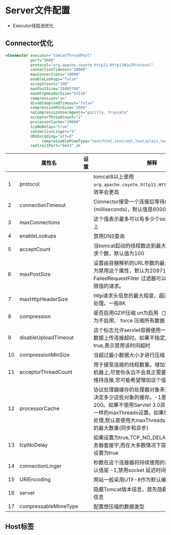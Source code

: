 # Server文件配置

- Executor线程池优化

## Connector优化

```xml
<Connector executor="tomcatThreadPool"
           port="8080" 
           protocol="org.apache.coyote.http11.Http11Nio2Protocol"
           connectionTimeout="20000"
           maxConnections="10000"
           enableLookups="false"
           acceptCount="100"
           maxPostSize="10485760"
           maxHttpHeaderSize="65536"
           compression="on"
           disableUploadTimeout="false"
           compressionMinSize="2048"
           noCompressionUserAgents="gozilla, traviata"
           acceptorThreadCount="2"
           processorCache="20000"
           tcpNoDelay="true"
           connectionLinger="5"
           URIEncoding="utf=8"
   				compressableMimeType="text/html,text/xml,text/plain,text/css,text/javascript,text/json,application/x-javascript,application/javascript,application/json"
           redirectPort="8443" />
```



|      | 属性名               | 设置 | 解释                                                         |
| ---- | -------------------- | ---- | ------------------------------------------------------------ |
| 1    | protocol             |      | tomcat8以上使用`org.apache.coyote.http11.Http11Nio2Protocol`，效率会更高 |
| 2    | connectionTimeout    |      | Connector接受一个连接后等待的时间(milliseconds)，默认值是60000 |
| 3    | maxConnections       |      | 这个值表示最多可以有多少个socket连接到tomcat上               |
| 4    | enableLookups        |      | 禁用DNS查询                                                  |
| 5    | acceptCount          |      | 当tomcat起动的线程数达到最大时，接受排队的请求个数，默认值为100 |
| 6    | maxPostSize          |      | 设置由容器解析的URL参数的最大长度，-1(小于0)为禁用这个属性，默认为2097152(2M) 请注意， FailedRequestFilter 过滤器可以用来拒绝达到了极限值的请求。 |
| 7    | maxHttpHeaderSize    |      | http请求头信息的最大程度，超过此长度的部分不予处理。一般8K   |
| 8    | compression          |      | 是否启用GZIP压缩 on为启用（文本数据压缩） off为不启用， force 压缩所有数据 |
| 9    | disableUploadTimeout |      | 这个标志允许servlet容器使用一个不同的,通常长在数据上传连接超时。如果不指定,这个属性被设置为true,表示禁用该时间超时 |
| 10   | compressionMinSize   |      | 当超过最小数据大小才进行压缩                                 |
| 11   | acceptorThreadCount  |      | 用于接受连接的线程数量。增加这个值在多CPU的机器上,尽管你永远不会真正需要超过2。也有很多非维持连接,您可能希望增加这个值。默认值是1 |
| 12   | processorCache       |      | 协议处理器缓存的处理器对象来提高性能。该设置决定多少这些对象的缓存。-1意味着无限的,默认是200。如果不使用Servlet 3.0异步处理,默认是使用一样的maxThreads设置。如果使用Servlet 3.0异步处理,默认是使用大maxThreads和预期的并发请求的最大数量(同步和异步) |
| 13   | tcpNoDelay           |      | 如果设置为true,TCP_NO_DELAY选项将被设置在服务器套接字,而在大多数情况下提高性能。这是默认设置为true |
| 14   | connectionLinger     |      | 秒数在这个连接器将持续使用的套接字时关闭。默认值是 -1,禁用socket 延迟时间 |
| 15   | URIEncoding          |      | 网站一般采用UTF-8作为默认编码                                |
| 16   | server               |      | 隐藏Tomcat版本信息，首先隐藏HTTP头中的版本信息               |
| 17   | compressableMimeType |      | 配置想压缩的数据类型                                         |

## Host标签


